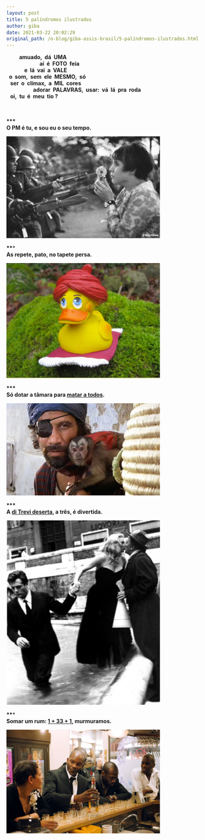 ```yaml
---
layout: post
title: 5 palíndromos ilustrados
author: giba
date: 2021-03-22 20:02:29
original_path: /o-blog/giba-assis-brasil/5-palíndromos-ilustrados.html
---
```



<p><strong>&nbsp; &nbsp; &nbsp;&nbsp;&nbsp;&nbsp;&nbsp; amuado,&nbsp; dá&nbsp; UMA<br>
	&nbsp;&nbsp; &nbsp;&nbsp;&nbsp;&nbsp;&nbsp;&nbsp;&nbsp;&nbsp;&nbsp;&nbsp;&nbsp;&nbsp;&nbsp;&nbsp;&nbsp;&nbsp;&nbsp;&nbsp;&nbsp;&nbsp;&nbsp;&nbsp; aí&nbsp; é&nbsp; FOTO&nbsp; feia<br>
	&nbsp; &nbsp; &nbsp; &nbsp; &nbsp; &nbsp; &nbsp; e&nbsp; lá&nbsp; vai&nbsp; a&nbsp; VALE<br>
	&nbsp; o&nbsp; som,&nbsp; sem&nbsp; ele&nbsp; MESMO,&nbsp; só<br>
	&nbsp;&nbsp; ser&nbsp; o&nbsp; clímax,&nbsp; a&nbsp; MIL&nbsp; cores<br>
	&nbsp;&nbsp; &nbsp; &nbsp; &nbsp;&nbsp;&nbsp; &nbsp; &nbsp; &nbsp; &nbsp; &nbsp; adorar&nbsp; PALAVRAS,&nbsp; usar:&nbsp; vá&nbsp; lá&nbsp; pra&nbsp; roda<br>
	&nbsp;&nbsp; oi,&nbsp; tu&nbsp; é&nbsp; meu&nbsp; tio ?</strong><br>
	&nbsp;<br>
&nbsp;</p>

**\*\**\
O PM é tu, e sou eu o seu tempo.**

![](/uploads/pm-tempo.jpg)

**\*\****\
**As repete, pato, no tapete persa.**

![](/uploads/pato-tapete.jpg)

**\*\**\
Só dotar a tâmara para [matar a todos](https://www.imdb.com/title/tt0082971).**

![](/uploads/tamara-veneno.jpg)

**\*\**\
A [di Trevi deserta](https://www.imdb.com/title/tt0053779), a três, é divertida.**

![](/uploads/di-trevi.jpg)

**\*\****\
**Somar um rum: [1 + 33 + 1](https://www.imdb.com/title/tt1100048), murmuramos.**

![](/uploads/35-rums.jpg)
